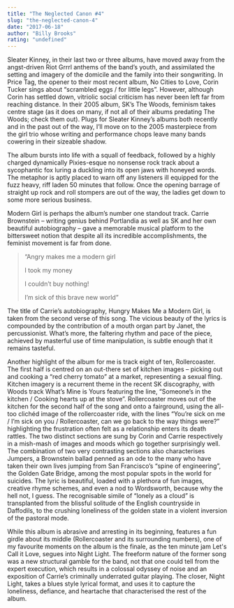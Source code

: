 ```yaml
---
title: "The Neglected Canon #4"
slug: "the-neglected-canon-4"
date: "2017-06-18"
author: "Billy Brooks"
rating: "undefined"
---
```


Sleater Kinney, in their last two or three albums, have moved away from the angst-driven Riot Grrrl anthems of the band’s youth, and assimilated the setting and imagery of the domicile and the family into their songwriting. In Price Tag, the opener to their most recent album, No Cities to Love, Corin Tucker sings about “scrambled eggs / for little legs”. However, although Corin has settled down, vitriolic social criticism has never been left far from reaching distance. In their 2005 album, SK’s The Woods, feminism takes centre stage (as it does on many, if not all of their albums predating The Woods; check them out). Plugs for Sleater Kinney’s albums both recently and in the past out of the way, I’ll move on to the 2005 masterpiece from the girl trio whose writing and performance chops leave many bands cowering in their sizeable shadow.

The album bursts into life with a squall of feedback, followed by a highly charged dynamically Pixies-esque no nonsense rock track about a sycophantic fox luring a duckling into its open jaws with honeyed words. The metaphor is aptly placed to warn off any listeners ill equipped for the fuzz heavy, riff laden 50 minutes that follow. Once the opening barrage of straight up rock and roll stompers are out of the way, the ladies get down to some more serious business.

Modern Girl is perhaps the album’s number one standout track. Carrie Brownstein – writing genius behind Portlandia as well as SK and her own beautiful autobiography – gave a memorable musical platform to the bittersweet notion that despite all its incredible accomplishments, the feminist movement is far from done.

> “Angry makes me a modern girl
> 
> I took my money
> 
> I couldn’t buy nothing!
> 
> I’m sick of this brave new world”

The title of Carrie’s autobiography, Hungry Makes Me a Modern Girl, is taken from the second verse of this song. The vicious beauty of the lyrics is compounded by the contribution of a mouth organ part by Janet, the percussionist. What’s more, the faltering rhythm and pace of the piece, achieved by masterful use of time manipulation, is subtle enough that it remains tasteful.

Another highlight of the album for me is track eight of ten, Rollercoaster. The first half is centred on an out-there set of kitchen images – picking out and cooking a “red cherry tomato” at a market, representing a sexual fling. Kitchen imagery is a recurrent theme in the recent SK discography, with Woods track What’s Mine is Yours featuring the line, “Someone’s in the kitchen / Cooking hearts up at the stove”. Rollercoaster moves out of the kitchen for the second half of the song and onto a fairground, using the all-too clichéd image of the rollercoaster ride, with the lines “You’re sick on me / I’m sick on you / Rollercoaster, can we go back to the way things were?” highlighting the frustration often felt as a relationship enters its death rattles. The two distinct sections are sung by Corin and Carrie respectively in a mish-mash of images and moods which go together surprisingly well. The combination of two very contrasting sections also characterises Jumpers, a Brownstein ballad penned as an ode to the many who have taken their own lives jumping from San Francisco’s “spine of engineering”, the Golden Gate Bridge, among the most popular spots in the world for suicides. The lyric is beautiful, loaded with a plethora of fun images, creative rhyme schemes, and even a nod to Wordsworth, because why the hell not, I guess. The recognisable simile of “lonely as a cloud” is transplanted from the blissful solitude of the English countryside in Daffodils, to the crushing loneliness of the golden state in a violent inversion of the pastoral mode.

While this album is abrasive and arresting in its beginning, features a fun girdle about its middle (Rollercoaster and its surrounding numbers), one of my favourite moments on the album is the finale, as the ten minute jam Let's Call it Love, segues into Night Light. The freeform nature of the former song was a new structural gamble for the band, not that one could tell from the expert execution, which results in a colossal odyssey of noise and an exposition of Carrie’s criminally underrated guitar playing. The closer, Night Light, takes a blues style lyrical format, and uses it to capture the loneliness, defiance, and heartache that characterised the rest of the album.
